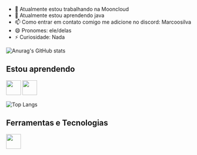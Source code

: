 - 🔭 Atualmente estou trabalhando na Mooncloud
- 🌱 Atualmente estou aprendendo java
- 📫 Como entrar em contato comigo me adicione no discord: Marcoosilva
- 😄 Pronomes: ele/delas
- ⚡ Curiosidade: Nada

![Anurag's GitHub stats](https://github-readme-stats.vercel.app/api?username=markosvr&show_icons=true&theme=transparent)



## Estou aprendendo

<img loading="lazy" src="https://cdn.jsdelivr.net/gh/devicons/devicon/icons/java/java-original.svg" width="40" height="40"/> <img loading="lazy" src="https://cdn.jsdelivr.net/gh/devicons/devicon/icons/python/python-original.svg" width="40" height="40"/>

![Top Langs](https://github-readme-stats.vercel.app/api/top-langs/?username=markosvr&exclude_repo=github-readme-stats,markosvr.github.io)
 
## Ferramentas e Tecnologias

<img loading="lazy" src="https://cdn.jsdelivr.net/gh/devicons/devicon/icons/git/git-original.svg" width="40" height="40"/>
<!---
markosvr/markosvr is a ✨ special ✨ repository because its `README.md` (this file) appears on your GitHub profile.
You can click the Preview link to take a look at your changes.
--->


